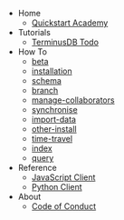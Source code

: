 - Home
  - [Quickstart Academy](README.md)
- Tutorials
  - [TerminusDB Todo](https://dmytri.dev/terminusdb-todoapp)
- How To
  - [beta](how-tos/beta.md)
  - [installation](how-tos/installation.md)
  - [schema](how-tos/schema.md)
  - [branch](how-tos/branch.md)
  - [manage-collaborators](how-tos/manage-collaborators.md)
  - [synchronise](how-tos/synchronise.md)
  - [import-data](how-tos/import-data.md)
  - [other-install](how-tos/other-install.md)
  - [time-travel](how-tos/time-travel.md)
  - [index](how-tos/index.md)
  - [query](how-tos/query.md)
- Reference
  - [JavaScript Client](https://terminusdb.github.io/terminusdb-client-js/)
  - [Python Client](https://terminusdb.github.io/terminusdb-client-python/)
- About
  - [Code of Conduct](CODE_OF_CONDUCT.md)
